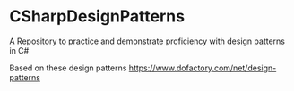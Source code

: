 # CSharpDesignPatterns
A Repository to practice and demonstrate proficiency with design patterns in C#

Based on these design patterns https://www.dofactory.com/net/design-patterns
